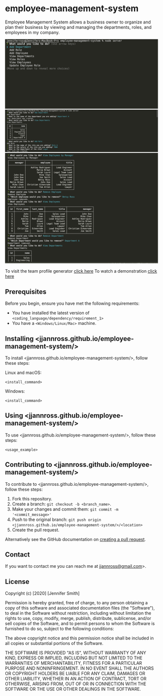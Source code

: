 # employee-management-system

Employee Management System allows a business owner to organize and plan their business by viewing and managing the departments, roles, and employees in my company.

![Beginning Prompt](./images/1.png)
![Working Questions](./images/2.png)
![Exit](./images/3.png)

To visit the team profile generator [click here](https://jjannross.github.io/employee-management-system/)
To watch a demonstration [click here](https://drive.google.com/file/d/1VTBL0MH6RVqfqWQ_MDfWM_l6RlJM4JIs/view)

## Prerequisites

Before you begin, ensure you have met the following requirements:

- You have installed the latest version of `<coding_language/dependency/requirement_1>`
- You have a `<Windows/Linux/Mac>` machine.

## Installing <jjannross.github.io/employee-management-system/>

To install <jjannross.github.io/employee-management-system/>, follow these steps:

Linux and macOS:

```
<install_command>
```

Windows:

```
<install_command>
```

## Using <jjannross.github.io/employee-management-system/>

To use <jjannross.github.io/employee-management-system/>, follow these steps:

```
<usage_example>
```

## Contributing to <jjannross.github.io/employee-management-system/>

To contribute to <jjannross.github.io/employee-management-system/>, follow these steps:

1. Fork this repository.
2. Create a branch: `git checkout -b <branch_name>`.
3. Make your changes and commit them: `git commit -m '<commit_message>'`
4. Push to the original branch: `git push origin <jjannross.github.io/employee-management-system/>/<location>`
5. Create the pull request.

Alternatively see the GitHub documentation on [creating a pull request](https://help.github.com/en/github/collaborating-with-issues-and-pull-requests/creating-a-pull-request).

## Contact

If you want to contact me you can reach me at jjannross@gmail.com>.

## License

Copyright (c) [2020] [Jennifer Smith]

Permission is hereby granted, free of charge, to any person obtaining a copy
of this software and associated documentation files (the "Software"), to deal
in the Software without restriction, including without limitation the rights
to use, copy, modify, merge, publish, distribute, sublicense, and/or sell
copies of the Software, and to permit persons to whom the Software is
furnished to do so, subject to the following conditions:

The above copyright notice and this permission notice shall be included in all
copies or substantial portions of the Software.

THE SOFTWARE IS PROVIDED "AS IS", WITHOUT WARRANTY OF ANY KIND, EXPRESS OR
IMPLIED, INCLUDING BUT NOT LIMITED TO THE WARRANTIES OF MERCHANTABILITY,
FITNESS FOR A PARTICULAR PURPOSE AND NONINFRINGEMENT. IN NO EVENT SHALL THE
AUTHORS OR COPYRIGHT HOLDERS BE LIABLE FOR ANY CLAIM, DAMAGES OR OTHER
LIABILITY, WHETHER IN AN ACTION OF CONTRACT, TORT OR OTHERWISE, ARISING FROM,
OUT OF OR IN CONNECTION WITH THE SOFTWARE OR THE USE OR OTHER DEALINGS IN THE
SOFTWARE.
